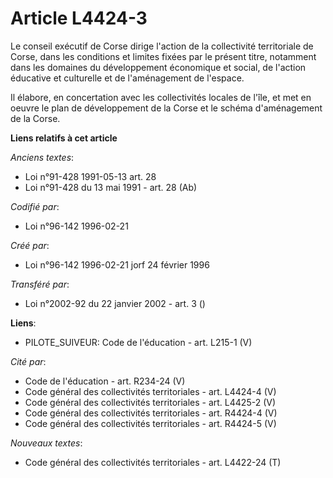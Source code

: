 # Article L4424-3

Le conseil exécutif de Corse dirige l'action de la collectivité territoriale de Corse, dans les conditions et limites fixées
par le présent titre, notamment dans les domaines du développement économique et social, de l'action éducative et culturelle
et de l'aménagement de l'espace.

Il élabore, en concertation avec les collectivités locales de l'île, et met en oeuvre le plan de développement de la Corse et
le schéma d'aménagement de la Corse.

**Liens relatifs à cet article**

_Anciens textes_:

  - Loi n°91-428 1991-05-13 art. 28
  - Loi n°91-428 du 13 mai 1991 - art. 28 (Ab)

_Codifié par_:

  - Loi n°96-142 1996-02-21

_Créé par_:

  - Loi n°96-142 1996-02-21 jorf 24 février 1996

_Transféré par_:

  - Loi n°2002-92 du 22 janvier 2002 - art. 3 ()

**Liens**:

  - PILOTE_SUIVEUR: Code de l'éducation - art. L215-1 (V)

_Cité par_:

  - Code de l'éducation - art. R234-24 (V)
  - Code général des collectivités territoriales - art. L4424-4 (V)
  - Code général des collectivités territoriales - art. L4425-2 (V)
  - Code général des collectivités territoriales - art. R4424-4 (V)
  - Code général des collectivités territoriales - art. R4424-5 (V)

_Nouveaux textes_:

  - Code général des collectivités territoriales - art. L4422-24 (T)
